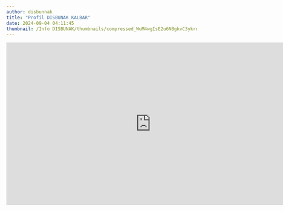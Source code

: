 ```yaml
---
author: disbunnak
title: "Profil DISBUNAK KALBAR"
date: 2024-09-04 04:11:45
thumbnail: /Info DISBUNAK/thumbnails/compressed_WuM4wgIsE2u6NBgkvC3ykrnqc6hxr3EIN8MpiEZb.jpg
---
```

<p><iframe width="764" height="430" src="https://www.youtube.com/embed/wNPpbVxdbhE?si=BAMBXu6SRh7k2Gpv" title="YouTube video player" frameborder="0" allow="accelerometer; autoplay; clipboard-write; encrypted-media; gyroscope; picture-in-picture; web-share" referrerpolicy="strict-origin-when-cross-origin" allowfullscreen="allowfullscreen"></iframe></p>